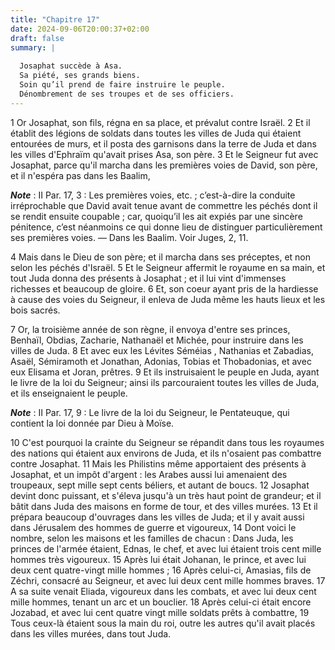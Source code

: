 ```yaml
---
title: "Chapitre 17"
date: 2024-09-06T20:00:37+02:00
draft: false
summary: |
  
  Josaphat succède à Asa.
  Sa piété, ses grands biens.
  Soin qu’il prend de faire instruire le peuple.
  Dénombrement de ses troupes et de ses officiers.
---
```



1 Or Josaphat, son fils, régna en sa place, et prévalut contre Israël. 2 Et il établit des légions de soldats dans toutes les villes de Juda qui étaient entourées de murs, et il posta des garnisons dans la terre de Juda et dans les villes d'Ephraïm qu'avait prises Asa, son père. 3 Et le Seigneur fut avec Josaphat, parce qu'il marcha dans les premières voies de David, son père, et il n'espéra pas dans les Baalim,

***Note*** :  II Par. 17, 3 : Les premières voies, etc. ; c’est-à-dire la conduite irréprochable que David avait tenue avant de commettre les péchés dont il se rendit ensuite coupable ; car, quoiqu’il les ait expiés par une sincère pénitence, c’est néanmoins ce qui donne lieu de distinguer particulièrement ses premières voies. ― Dans les Baalim. Voir Juges, 2, 11.

4 Mais dans le Dieu de son père; et il marcha dans ses préceptes, et non selon les péchés d'Israël. 5 Et le Seigneur affermit le royaume en sa main, et tout Juda donna des présents à Josaphat ; et il lui vint d'immenses richesses et beaucoup de gloire. 6 Et, son coeur ayant pris de la hardiesse à cause des voies du Seigneur, il enleva de Juda même les hauts lieux et les bois sacrés.


7 Or, la troisième année de son règne, il envoya d'entre ses princes, Benhaïl, Obdias, Zacharie, Nathanaël et Michée, pour instruire dans les villes de Juda. 8 Et avec eux les Lévites Séméias , Nathanias et Zabadias, Asaël, Sémiramoth et Jonathan, Adonias, Tobias et Thobadonias, et avec eux Elisama et Joran, prêtres. 9 Et ils instruisaient le peuple en Juda, ayant le livre de la loi du Seigneur; ainsi ils parcouraient toutes les villes de Juda, et ils enseignaient le peuple.

***Note*** :  II Par. 17, 9 : Le livre de la loi du Seigneur, le Pentateuque, qui contient la loi donnée par Dieu à Moïse.


10 C'est pourquoi la crainte du Seigneur se répandit dans tous les royaumes des nations qui étaient aux environs de Juda, et ils n'osaient pas combattre contre Josaphat. 11 Mais les Philistins même apportaient des présents à Josaphat, et un impôt d'argent : les Arabes aussi lui amenaient des troupeaux, sept mille sept cents béliers, et autant de boucs. 12 Josaphat devint donc puissant, et s'éleva jusqu'à un très haut point de grandeur; et il bâtit dans Juda des maisons en forme de tour, et des villes murées. 13 Et il prépara beaucoup d'ouvrages dans les villes de Juda; et il y avait aussi dans Jérusalem des hommes de guerre et vigoureux, 14 Dont voici le nombre, selon les maisons et les familles de chacun : Dans Juda, les princes de l'armée étaient, Ednas, le chef, et avec lui étaient trois cent mille hommes très vigoureux. 15 Après lui était Johanan, le prince, et avec lui deux cent quatre-vingt mille hommes ; 16 Après celui-ci, Amasias, fils de Zéchri, consacré au Seigneur, et avec lui deux cent mille hommes
braves. 17 A sa suite venait Eliada, vigoureux dans les combats, et avec lui deux cent mille hommes, tenant un arc et un bouclier. 18 Après celui-ci était encore Jozabad, et avec lui cent quatre vingt mille soldats prêts à combattre, 19 Tous ceux-là étaient sous la main du roi, outre les autres qu'il avait placés dans les villes murées, dans tout Juda.

